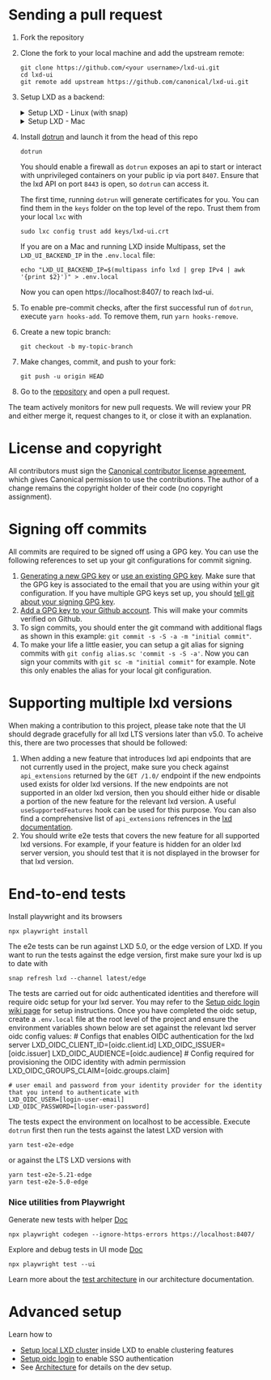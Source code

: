 # Sending a pull request

1. Fork the repository

2. Clone the fork to your local machine and add the upstream remote:

       git clone https://github.com/<your username>/lxd-ui.git
       cd lxd-ui
       git remote add upstream https://github.com/canonical/lxd-ui.git

3. Setup LXD as a backend:
  
     <details>
      <summary>Setup LXD - Linux (with snap)</summary>
      <br/>
      <pre><code>snap install lxd
    lxd init # can accept all defaults
    lxc config set core.https_address "[::]:8443"
    lxc config set user.show_permissions=true</code></pre>
    </details>

    <details>
      <summary>Setup LXD - Mac</summary>
      <br/>
    
      > :warning: **VM instances cannot be created with LXC + Multipass on a Mac**. Nested virtualization is unsupported.
    
      First, if you have not already, you need to install [Homebrew](https://brew.sh/).
    
      Then install LXC client with brew:
    
      <pre><code>brew install lxc</code></pre>
    
      LXD cannot run natively on a Mac, so you need to connect LXC to a remote LXD server. You can set up one inside a Multipass instance. [How to install Multipass on macOS - Using brew](https://multipass.run/docs/installing-on-macos#heading--use-brew)
    
      Once you have LXC and Multipass installed, we can create a Multipass instance where we will run the LXD daemon:
    
      <pre><code># launch a new instance called "lxd" with 2 CPUs, 4G memory, and 50G of disk space - gauge these values as you prefer
    multipass launch -n lxd -c 2 -m 4G -d 50G</code></pre>
    
      If you get the `Launched: lxd` output, it means that the command succeeded. We can now launch a shell into the newly created instance:
    
      <pre><code>multipass shell lxd</code></pre>
    
      You should be greeted with the Ubuntu shell login message `Welcome to Ubuntu ...`. Make sure the latest version of LXD is installed:
    
      <pre><code>sudo snap refresh lxd --channel=latest/stable</code></pre>
    
      This command will either output `snap "lxd" has no updates available` or update lxd to the latest stable version.
    
      Initialise LXD - replace `your-password` with a password of your choice - and then close the multipass shell:
    
      <pre><code>sudo lxd init --auto --trust-password your-password --network-address '[::]'
    exit</code></pre>
    
      Connect the LXD server in Multipass to the local LXC. In a terminal on your Mac, run:
    
      <pre><code>lxc remote add default $(multipass info lxd | grep IPv4 | awk '{print $2}') --password your-password --accept-certificate</code></pre>
    
      (replace `your-password` with the password you selected before)
    
      You should get a message saying: `Client certificate now trusted by server: default`
    
      Switch the remote to the `default` server that we have just added:
    
      <pre><code>lxc remote switch default</code></pre>
    
      Launch an instance with the lxc command on your Mac:
    
      <pre><code>lxc launch ubuntu:jammy test-jammy</code></pre>
    
      If this succeeds, the setup of LXC and LXD is complete. Finally, expose the API on port 8443:
    
      <pre><code>lxc config set core.https_address "[::]:8443"</code></pre>
    </details>


4. Install [dotrun](https://github.com/canonical/dotrun#installation) and launch it from the head of this repo

       dotrun

    You should enable a firewall as `dotrun` exposes an api to start or interact with unprivileged containers on your public
    ip via port `8407`. Ensure that the lxd API on port `8443` is open, so `dotrun` can access it.

    The first time, running `dotrun` will generate certificates for you. You can find them in the `keys` folder on the top level of
    the repo. Trust them from your local `lxc` with

       sudo lxc config trust add keys/lxd-ui.crt

    If you are on a Mac and running LXD inside Multipass, set the `LXD_UI_BACKEND_IP` in the `.env.local` file:

       echo "LXD_UI_BACKEND_IP=$(multipass info lxd | grep IPv4 | awk '{print $2}')" > .env.local

    Now you can open https://localhost:8407/ to reach lxd-ui.


5. To enable pre-commit checks, after the first successful run of `dotrun`, execute `yarn hooks-add`. To remove them, run `yarn hooks-remove`.


6. Create a new topic branch:

       git checkout -b my-topic-branch


7. Make changes, commit, and push to your fork:

       git push -u origin HEAD


8. Go to the [repository](https://github.com/canonical/lxd-ui/) and open a pull request.

The team actively monitors for new pull requests. We will review your PR and either merge it, request changes to it, or close it with an explanation.

# License and copyright
All contributors must sign the [Canonical contributor license agreement](https://ubuntu.com/legal/contributors), which gives Canonical permission to use the contributions. The author of a change remains the copyright holder of their code (no copyright assignment).

# Signing off commits
All commits are required to be signed off using a GPG key. You can use the following references to set up your git configurations for commit signing.
1. [Generating a new GPG key](https://docs.github.com/en/authentication/managing-commit-signature-verification/generating-a-new-gpg-key) or [use an existing GPG key](https://docs.github.com/en/authentication/managing-commit-signature-verification/checking-for-existing-gpg-keys). Make sure that the GPG key is associated to the email that you are using within your git configuration. If you have multiple GPG keys set up, you should [tell git about your signing GPG key](https://docs.github.com/en/authentication/managing-commit-signature-verification/telling-git-about-your-signing-key).
2. [Add a GPG key to your Github account](https://docs.github.com/en/authentication/managing-commit-signature-verification/adding-a-gpg-key-to-your-github-account). This will make your commits verified on Github.
3. To sign commits, you should enter the git command with additional flags as shown in this example: `git commit -s -S -a -m "initial commit"`.
4. To make your life a little easier, you can setup a git alias for signing commits with `git config alias.sc 'commit -s -S -a'`. Now you can sign your commits with `git sc -m "initial commit"` for example. Note this only enables the alias for your local git configuration.

# Supporting multiple lxd versions
When making a contribution to this project, please take note that the UI should degrade gracefully for all lxd LTS versions later than v5.0. To acheive this, there are two processes that should be followed:

1. When adding a new feature that introduces lxd api endpoints that are not currently used in the project, make sure you check against `api_extensions` returned by the `GET /1.0/` endpoint if the new endpoints used exists for older lxd versions. If the new endpoints are not supported in an older lxd version, then you should either hide or disable a portion of the new feature for the relevant lxd version. A useful `useSupportedFeatures` hook can be used for this purpose. You can also find a comprehensive list of `api_extensions` refrences in the [lxd documentation](https://documentation.ubuntu.com/lxd/en/latest/api-extensions/).
2. You should write e2e tests that covers the new feature for all supported lxd versions. For example, if your feature is hidden for an older lxd server version, you should test that it is not displayed in the browser for that lxd version.

# End-to-end tests

Install playwright and its browsers

    npx playwright install

The e2e tests can be run against LXD 5.0, or the edge version of LXD. If you want to run the tests against the edge version, first make sure your lxd is up to date with

    snap refresh lxd --channel latest/edge

The tests are carried out for oidc authenticated identities and therefore will require oidc setup for your lxd server. You may refer to the [Setup oidc login wiki page](https://github.com/canonical/lxd-ui/wiki/Setup-oidc-login) for setup instructions. Once you have completed the oidc setup, create a `.env.local` file at the root level of the project and ensure the environment variables shown below are set against the relevant lxd server oidc config values:
    # Configs that enables OIDC authentication for the lxd server
    LXD_OIDC_CLIENT_ID=[oidc.client.id]
    LXD_OIDC_ISSUER=[oidc.issuer]
    LXD_OIDC_AUDIENCE=[oidc.audience]
    # Config required for provisioning the OIDC identity with admin permission
    LXD_OIDC_GROUPS_CLAIM=[oidc.groups.claim]
    
    # user email and password from your identity provider for the identity that you intend to authenticate with
    LXD_OIDC_USER=[login-user-email]
    LXD_OIDC_PASSWORD=[login-user-password]

The tests expect the environment on localhost to be accessible. Execute `dotrun` first then run the tests against the latest LXD version with

    yarn test-e2e-edge

or against the LTS LXD versions with
    
    yarn test-e2e-5.21-edge
    yarn test-e2e-5.0-edge

### Nice utilities from Playwright

Generate new tests with helper [Doc](https://playwright.dev/docs/codegen)

    npx playwright codegen --ignore-https-errors https://localhost:8407/

Explore and debug tests in UI mode [Doc](https://playwright.dev/docs/test-ui-mode)

    npx playwright test --ui

Learn more about the [test architecture](ARCHITECTURE.MD#e2e-test-setup-for-multiple-lxd-versions) in our architecture documentation.

# Advanced setup

Learn how to 
- [Setup local LXD cluster](https://github.com/canonical/lxd-ui/wiki/Setup-local-LXD-cluster) inside LXD to enable clustering features
- [Setup oidc login](https://github.com/canonical/lxd-ui/wiki/Setup-oidc-login) to enable SSO authentication
- See [Architecture](ARCHITECTURE.MD) for details on the dev setup. 

